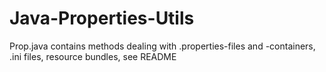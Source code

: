 # Java-Properties-Utils
Prop.java contains methods dealing with .properties-files and -containers, .ini files, resource bundles, see README
